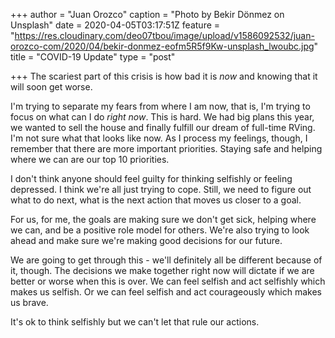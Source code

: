 +++
author = "Juan Orozco"
caption = "Photo by Bekir Dönmez on Unsplash"
date = 2020-04-05T03:17:51Z
feature = "https://res.cloudinary.com/deo07tbou/image/upload/v1586092532/juan-orozco-com/2020/04/bekir-donmez-eofm5R5f9Kw-unsplash_lwoubc.jpg"
title = "COVID-19 Update"
type = "post"

+++
The scariest part of this crisis is how bad it is _now_ and knowing that it will soon get worse.

I'm trying to separate my fears from where I am now, that is, I'm trying to focus on what can I do _right now_. This is hard. We had big plans this year, we wanted to sell the house and finally fulfill our dream of full-time RVing. I'm not sure what that looks like now. As I process my feelings, though, I remember that there are more important priorities. Staying safe and helping where we can are our top 10 priorities.

I don't think anyone should feel guilty for thinking selfishly or feeling depressed. I think we're all just trying to cope. Still, we need to figure out what to do next, what is the next action that moves us closer to a goal.

For us, for me, the goals are making sure we don't get sick, helping where we can, and be a positive role model for others. We're also trying to look ahead and make sure we're making good decisions for our future.

We are going to get through this - we'll definitely all be different because of it, though. The decisions we make together right now will dictate if we are better or worse when this is over. We can feel selfish and act selfishly which makes us selfish. Or we can feel selfish and act courageously which makes us brave.

It's ok to think selfishly but we can't let that rule our actions.